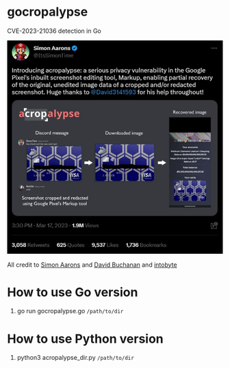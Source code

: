 # gocropalypse
CVE-2023-21036 detection in Go

![Thumbnail](images/tweet.JPG)  

All credit to [Simon Aarons](https://twitter.com/ItsSimonTime/status/1636857478263750656) and [David Buchanan](https://www.da.vidbuchanan.co.uk/blog/exploiting-acropalypse.html) and [intobyte](https://github.com/infobyte/CVE-2023-21036)

# How to use Go version
1. go run gocropalypse.go `/path/to/dir`

# How to use Python version
1. python3 acropalypse_dir.py `/path/to/dir`